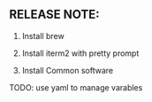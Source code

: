 
## RELEASE NOTE:
1. Install brew

2. Install iterm2 with pretty prompt

3. Install Common software

TODO:
use yaml to manage varables
